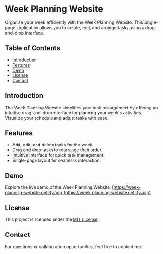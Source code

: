 # Week Planning Website

Organize your week efficiently with the Week Planning Website. This single-page application allows you to create, edit, and arrange tasks using a drag-and-drop interface.

## Table of Contents

- [Introduction](#introduction)
- [Features](#features)
- [Demo](#demo)
- [License](#license)
- [Contact](#contact)

## Introduction

The Week Planning Website simplifies your task management by offering an intuitive drag-and-drop interface for planning your week's activities. Visualize your schedule and adjust tasks with ease.

## Features

- Add, edit, and delete tasks for the week.
- Drag and drop tasks to rearrange their order.
- Intuitive interface for quick task management.
- Single-page layout for seamless interaction.

## Demo

Explore the live demo of the Week Planning Website: [https://week-planning-website.netlify.app](https://week-planning-website.netlify.app)


## License

This project is licensed under the [MIT License](LICENSE).

## Contact

For questions or collaboration opportunities, feel free to contact me.
